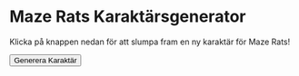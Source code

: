 <script src="https://cdn.jsdelivr.net/npm/marked@12.0.2/marked.min.js"></script>
<script src="assets/mazeRatscharacter.js"></script>

# Maze Rats Karaktärsgenerator

<p>Klicka på knappen nedan för att slumpa fram en ny karaktär för Maze Rats!</p>
<button onclick="generateCharacter()">Generera Karaktär</button>

<div id="character-output" style="margin-top: 20px;"></div>

